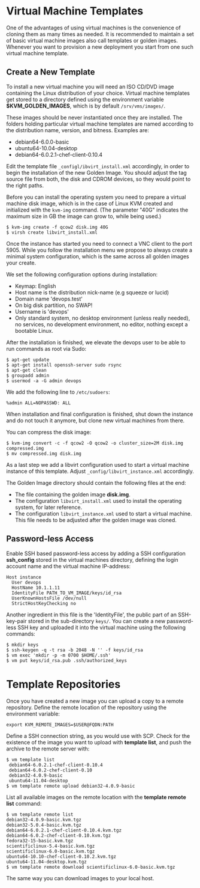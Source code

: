 # Virtual Machine Templates

One of the advantages of using virtual machines is the convenience of cloning them as many times as needed. It is recommended to maintain a set of basic virtual machine images also call templates or golden images. Whenever you want to provision a new deployment you start from one such virtual machine template.

## Create a New Template

To install a new virtual machine you will need an ISO CD/DVD image containing the Linux distribution of your choice. Virtual machine templates get stored to a directory defined using the environment variable **$KVM_GOLDEN_IMAGES**, which is by default `/srv/vms/images/`.

These images should be never instantiated once they are installed. The folders holding particular virtual machine templates are named according to the distribution name, version, and bitness. Examples are:

   * debian64-6.0.0-basic
   * ubuntu64-10.04-desktop 
   * debian64-6.0.2.1-chef-client-0.10.4 

Edit the template file `_configl/ibvirt_install.xml` accordingly, in order to begin the installation of the new Golden Image. You should adjust the tag source file from both, the disk and CDROM devices, so they would point to the right paths.

Before you can install the operating system you need to prepare a virtual machine disk image, which is in the case of Linux KVM created and initialized with the `kvm-img` command. (The parameter "40G" indicates the maximum size in GB the image can grow to, while being used.)

    $ kvm-img create -f qcow2 disk.img 40G
    $ virsh create libvirt_install.xml

Once the instance has started you need to connect a VNC client to the port 5905. While you follow the installation menu we propose to always create a minimal system configuration, which is the same across all golden images your create.

We set the following configuration options during installation:

   * Keymap: English
   * Host name is the distribution nick-name (e.g squeeze or lucid)
   * Domain name 'devops.test'
   * On big disk partition, no SWAP!
   * Username is 'devops'
   * Only standard system, no desktop environment (unless really needed), no services, no development environment,  no editor, nothing except a bootable Linux.

After the installation is finished, we elevate the devops user to be able to run commands as root via Sudo:

    $ apt-get update
    $ apt-get install openssh-server sudo rsync
    $ apt-get clean
    $ groupadd admin
    $ usermod -a -G admin devops

We add the following line to `/etc/sudoers`:

    %admin ALL=NOPASSWD: ALL

When installation and final configuration is finished, shut down the instance and do not touch it anymore, but clone new virtual machines from there.

You can compress the disk image:

    $ kvm-img convert -c -f qcow2 -O qcow2 -o cluster_size=2M disk.img compressed.img
    $ mv compressed.img disk.img

As a last step we add a libvirt configuration used to start a virtual machine instance of this template. Adjust `_config/libvirt_instance.xml` accordingly.

The Golden Image directory should contain the following files at the end:

   * The file containing the golden image **disk.img**.
   * The configuration `libvirt_install.xml` used to install the operating system, for later reference.
   * The configuration `libvirt_instance.xml` used to start a virtual machine. This file needs to be adjusted after the golden image was cloned.

## Password-less Access

Enable SSH based password-less access by adding a SSH configuration **ssh_config** stored in the virtual machines directory, defining the login account name and the virtual machine IP-address:

    Host instance
      User devops
      HostName 10.1.1.11
      IdentityFile PATH_TO_VM_IMAGE/keys/id_rsa
      UserKnownHostsFile /dev/null
      StrictHostKeyChecking no

Another ingredient in this file is the 'IdentityFile', the public part of an SSH-key-pair stored in the sub-directory `keys/`. You can create a new password-less SSH key and uploaded it into the virtual machine using the following commands:

    $ mkdir keys
    $ ssh-keygen -q -t rsa -b 2048 -N '' -f keys/id_rsa
    $ vm exec 'mkdir -p -m 0700 $HOME/.ssh'
    $ vm put keys/id_rsa.pub .ssh/authorized_keys



# Template Repositories 

Once you have created a new image you can upload a copy to a remote repository. Define the remote location of the repository using the environment variable:

    export KVM_REMOTE_IMAGES=$USER@FQDN:PATH

Define a SSH connection string, as you would use with SCP. Check for the existence of the image you want to upload with **template list**, and push the archive to the remote server with:

    $ vm template list
     debian64-6.0.2.1-chef-client-0.10.4
     debian64-6.0.2-chef-client-0.10
     debian32-4.0.9-basic
     ubuntu64-11.04-desktop
    $ vm template remote upload debian32-4.0.9-basic

List all available images on the remote location with the **template remote list** command: 

    $ vm template remote list
    debian32-4.0.9-basic.kvm.tgz
    debian32-5.0.4-basic.kvm.tgz
    debian64-6.0.2.1-chef-client-0.10.4.kvm.tgz
    debian64-6.0.2-chef-client-0.10.kvm.tgz
    fedora32-15-basic.kvm.tgz
    scientificlinux-5.4-basic.kvm.tgz
    scientificlinux-6.0-basic.kvm.tgz
    ubuntu64-10.10-chef-client-0.10.2.kvm.tgz
    ubuntu64-11.04-desktop.kvm.tgz
    $ vm template remote download scientificlinux-6.0-basic.kvm.tgz


The same way you can download images to your local host.
